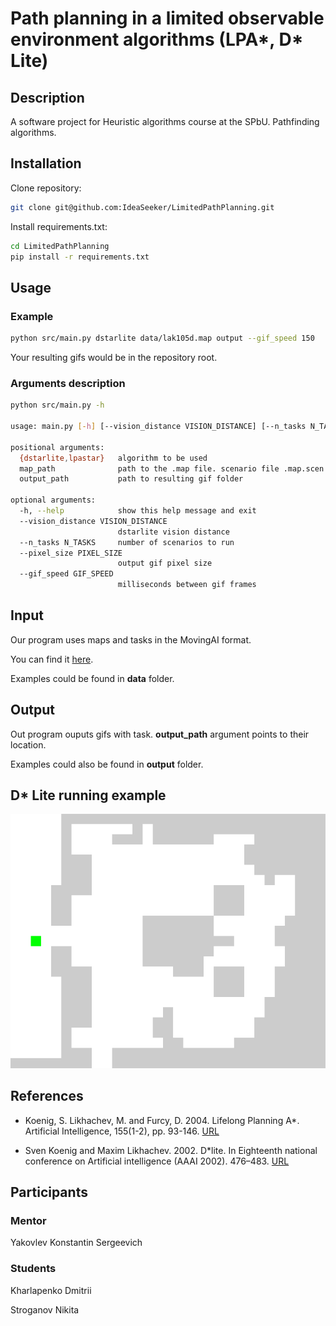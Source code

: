 # Path planning in a limited observable environment algorithms (LPA*, D* Lite)

## Description

A software project for Heuristic algorithms course at the SPbU.
Pathfinding algorithms.

## Installation

Clone repository:

```bash
git clone git@github.com:IdeaSeeker/LimitedPathPlanning.git
```

Install requirements.txt:

```bash
cd LimitedPathPlanning
pip install -r requirements.txt
```

## Usage

### Example

```bash
python src/main.py dstarlite data/lak105d.map output --gif_speed 150
```

Your resulting gifs would be in the repository root.

### Arguments description

```bash
python src/main.py -h

usage: main.py [-h] [--vision_distance VISION_DISTANCE] [--n_tasks N_TASKS] [--pixel_size PIXEL_SIZE] [--gif_speed GIF_SPEED] {dstarlite,lpastar} map_path output_path

positional arguments:
  {dstarlite,lpastar}   algorithm to be used
  map_path              path to the .map file. scenario file .map.scen should be nearby
  output_path           path to resulting gif folder

optional arguments:
  -h, --help            show this help message and exit
  --vision_distance VISION_DISTANCE
                        dstarlite vision distance
  --n_tasks N_TASKS     number of scenarios to run
  --pixel_size PIXEL_SIZE
                        output gif pixel size
  --gif_speed GIF_SPEED
                        milliseconds between gif frames
```

## Input

Our program uses maps and tasks in the MovingAI format.

You can find it [here](https://movingai.com/benchmarks/formats.html).

Examples could be found in **data** folder.

## Output

Out program ouputs gifs with task. **output_path** argument points to their location.

Examples could also be found in **output** folder.

## D* Lite running example

<img src="/output/0.gif"/>

## References

+ Koenig, S. Likhachev, M. and Furcy, D. 2004. Lifelong Planning A*. Artificial Intelligence, 155(1-2), pp. 93-146. [URL](https://www.cs.cmu.edu/~maxim/files/aij04.pdf)

+ Sven Koenig and Maxim Likhachev. 2002. D*lite. In Eighteenth national conference on Artificial intelligence (AAAI 2002). 476–483. [URL](http://idm-lab.org/bib/abstracts/papers/aaai02b.pdf)

## Participants

### Mentor

Yakovlev Konstantin Sergeevich

### Students

Kharlapenko Dmitrii

Stroganov Nikita